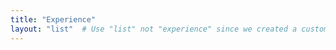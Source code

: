 ```yaml
---
title: "Experience"
layout: "list"  # Use "list" not "experience" since we created a custom list.html template
---
```


